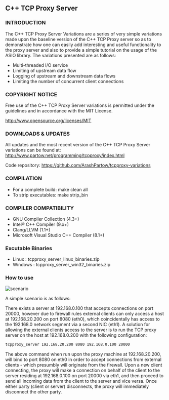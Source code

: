 ## C++ TCP Proxy Server

### INTRODUCTION
The  C++ TCP  Proxy Server  Variations are  a series  of very  simple
variations made upon the baseline version of the C++ TCP Proxy  server
so as  to demonstrate  how one  can easily  add interesting and useful
functionality  to  the  proxy  server and  also  to  provide  a simple
tutorial on the  usage of the  ASIO library. The  variations presented
are as follows:

- Multi-threaded I/O service
- Limiting of upstream data flow
- Logging of upstream and downstream data flows
- Limiting the number of concurrent client connections


### COPYRIGHT NOTICE
Free use of the C++ TCP Proxy Server variations is permitted under the
guidelines and  in accordance  with the MIT License.

http://www.opensource.org/licenses/MIT


### DOWNLOADS & UPDATES

All updates and the  most recent version of  the C++ TCP Proxy  Server
variations can be found at:
http://www.partow.net/programming/tcpproxy/index.html

Code repository:
https://github.com/ArashPartow/tcpproxy-variations



### COMPILATION
- For a complete build: make clean all
- To strip executables: make strip_bin


### COMPILER COMPATIBILITY
- GNU Compiler Collection (4.3+)
- Intel® C++ Compiler (9.x+)
- Clang/LLVM (1.1+)
- Microsoft Visual Studio C++ Compiler (8.1+)



### Excutable Binaries
- Linux : tcpproxy_server_linux_binaries.zip
- Windows : tcpproxy_server_win32_binaries.zip


### How to use 


![scenario](http://www.partow.net/images/tcpproxy_server_diagram.png)




A simple scenario is as follows: 

There exists a server at 192.168.0.100 that accepts connections on port 20000, however due to firewall rules external clients can only access a host at 192.168.20.200 on port 8080 (eth0), which coincidentally has access to the 192.168.0 network segment via a second NIC (eth1). A solution for allowing the external clients access to the server is to run the TCP proxy server on the host at 192.168.0.200 with the following configuration:

```bash
tcpproxy_server 192.168.20.200 8080 192.168.0.100 20000
```

The above command when run upon the proxy machine at 192.168.20.200, will bind to port 8080 on eth0 in order to accept connections from external clients - which presumbly will originate from the firewall. Upon a new client connecting, the proxy will make a connection on behalf of the client to the server residing at 192.168.0.100 on port 20000 via eth1, and then proceed to send all incoming data from the client to the server and vice versa. Once either party (client or server) disconnects, the proxy will immediately disconnect the other party.

